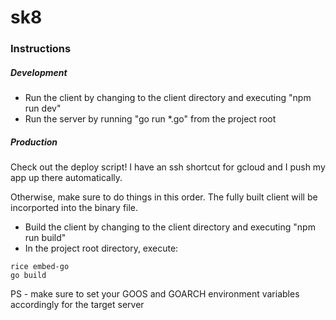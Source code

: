 # sk8

### Instructions

##### Development

* Run the client by changing to the client directory and executing "npm run dev"
* Run the server by running "go run \*.go" from the project root

##### Production

Check out the deploy script! I have an ssh shortcut for gcloud and I push my app up there automatically.

Otherwise, make sure to do things in this order. The fully built client will be incorported into the binary file.

* Build the client by changing to the client directory and executing "npm run build"
* In the project root directory, execute:

```
rice embed-go
go build
```

PS - make sure to set your GOOS and GOARCH environment variables accordingly for the target server

